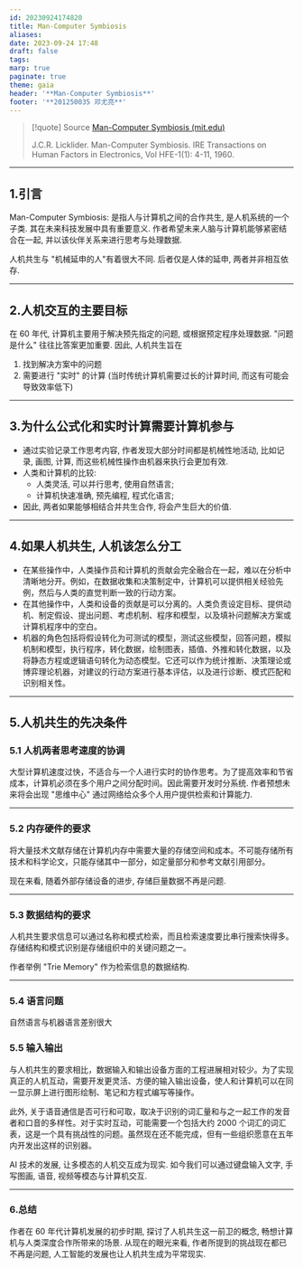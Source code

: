 ```yaml
---
id: 20230924174820
title: Man-Computer Symbiosis
aliases: 
date: 2023-09-24 17:48
draft: false
tags: 
marp: true
paginate: true
theme: gaia
header: '**Man-Computer Symbiosis**'
footer: '**201250035 邓尤亮**'
---
```



<!-- _class: extra-slide -->

> [!quote] Source
> [Man-Computer Symbiosis (mit.edu)](https://groups.csail.mit.edu/medg/people/psz/Licklider.html)
> 
> J.C.R. Licklider. Man-Computer Symbiosis. IRE Transactions on Human Factors in Electronics, Vol HFE-1(1): 4-11, 1960.

---
## 1.引言

Man-Computer Symbiosis: 是指人与计算机之间的合作共生, 是人机系统的一个子类. 其在未来科技发展中具有重要意义. 作者希望未来人脑与计算机能够紧密结合在一起, 并以该伙伴关系来进行思考与处理数据. 

人机共生与 "机械延申的人"有着很大不同. 后者仅是人体的延申, 两者并非相互依存. 

---
## 2.人机交互的主要目标

在 60 年代, 计算机主要用于解决预先指定的问题, 或根据预定程序处理数据. "问题是什么" 往往比答案更加重要. 因此, 人机共生旨在
1. 找到解决方案中的问题
2. 需要进行 "实时" 的计算 (当时传统计算机需要过长的计算时间, 而这有可能会导致效率低下)

---

## 3.为什么公式化和实时计算需要计算机参与

- 通过实验记录工作思考内容, 作者发现大部分时间都是机械性地活动, 比如记录, 画图, 计算, 而这些机械性操作由机器来执行会更加有效. 
- 人类和计算机的比较: 
	- 人类灵活, 可以并行思考, 使用自然语言;
	- 计算机快速准确, 预先编程, 程式化语言;
- 因此, 两者如果能够相结合并共生合作, 将会产生巨大的价值. 

---
## 4.如果人机共生, 人机该怎么分工

- 在某些操作中，人类操作员和计算机的贡献会完全融合在一起，难以在分析中清晰地分开。例如，在数据收集和决策制定中，计算机可以提供相关经验先例，然后与人类的直觉判断一致的行动方案。 
- 在其他操作中，人类和设备的贡献是可以分离的。人类负责设定目标、提供动机、制定假设、提出问题、考虑机制、程序和模型，以及填补问题解决方案或计算机程序中的空白。
- 机器的角色包括将假设转化为可测试的模型，测试这些模型，回答问题，模拟机制和模型，执行程序，转化数据，绘制图表，插值、外推和转化数据，以及将静态方程或逻辑语句转化为动态模型。它还可以作为统计推断、决策理论或博弈理论机器，对建议的行动方案进行基本评估，以及进行诊断、模式匹配和识别相关性。

---

## 5.人机共生的先决条件

### 5.1 人机两者思考速度的协调

大型计算机速度过快，不适合与一个人进行实时的协作思考。为了提高效率和节省成本，计算机必须在多个用户之间分配时间。因此需要开发时分系统. 作者预想未来将会出现 "思维中心" 通过网络给众多个人用户提供检索和计算能力. 

---

### 5.2 内存硬件的要求

将大量技术文献存储在计算机内存中需要大量的存储空间和成本。不可能存储所有技术和科学论文，只能存储其中一部分，如定量部分和参考文献引用部分。

现在来看, 随着外部存储设备的进步, 存储巨量数据不再是问题. 

---
### 5.3 数据结构的要求

人机共生要求信息可以通过名称和模式检索，而且检索速度要比串行搜索快得多。存储结构和模式识别是存储组织中的关键问题之一。

作者举例 "Trie Memory" 作为检索信息的数据结构.

---

### 5.4 语言问题

自然语言与机器语言差别很大

### 5.5 输入输出

与人机共生的要求相比，数据输入和输出设备方面的工程进展相对较少。为了实现真正的人机互动，需要开发更灵活、方便的输入输出设备，使人和计算机可以在同一显示屏上进行图形绘制、笔记和方程式编写等操作。

此外, 关于语音通信是否可行和可取，取决于识别的词汇量和与之一起工作的发音者和口音的多样性。对于实时互动，可能需要一个包括大约 2000 个词汇的词汇表，这是一个具有挑战性的问题。虽然现在还不能完成，但有一些组织愿意在五年内开发出这样的识别器。

AI 技术的发展, 让多模态的人机交互成为现实. 如今我们可以通过键盘输入文字, 手写图画, 语音, 视频等模态与计算机交互. 

---
### 6.总结

作者在 60 年代计算机发展的初步时期, 探讨了人机共生这一前卫的概念, 畅想计算机与人类深度合作所带来的场景. 从现在的眼光来看, 作者所提到的挑战现在都已不再是问题, 人工智能的发展也让人机共生成为平常现实. 
